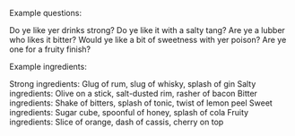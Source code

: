 Example questions:

Do ye like yer drinks strong?
Do ye like it with a salty tang?
Are ye a lubber who likes it bitter?
Would ye like a bit of sweetness with yer poison?
Are ye one for a fruity finish?

Example ingredients:

Strong ingredients: Glug of rum, slug of whisky, splash of gin
Salty ingredients: Olive on a stick, salt-dusted rim, rasher of bacon
Bitter ingredients: Shake of bitters, splash of tonic, twist of lemon peel
Sweet ingredients: Sugar cube, spoonful of honey, splash of cola
Fruity ingredients: Slice of orange, dash of cassis, cherry on top